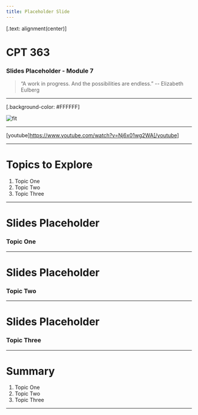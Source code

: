 ```yaml
---
title: Placeholder Slide
---
```


[.text: alignment(center)]

# CPT 363

### Slides Placeholder - Module 7

> “A work in progress. And the possibilities are endless.”
-- Elizabeth Eulberg

---

[.background-color: #FFFFFF]

![fit](https://hibbittsdesign.org/images/ux-toolkit-8-no-numbers.png "Diagram of user experience design process/techniques")

---

[youtube]https://www.youtube.com/watch?v=Nj6x01wg2WA[/youtube]

---

# Topics to Explore
1. Topic One  
2. Topic Two   
3. Topic Three  

---

# Slides Placeholder

### Topic One

---

# Slides Placeholder

### Topic Two

---

# Slides Placeholder

### Topic Three

---

# Summary
1. Topic One  
2. Topic Two   
3. Topic Three  

---
